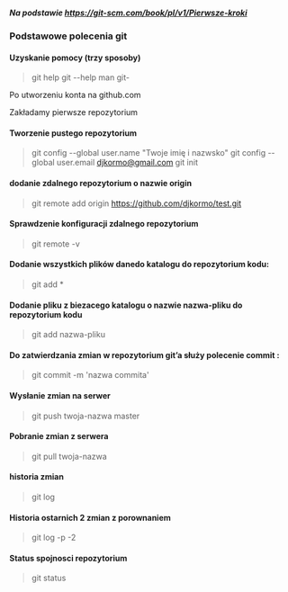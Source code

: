 ##### Na podstawie https://git-scm.com/book/pl/v1/Pierwsze-kroki

### Podstawowe polecenia git

#### Uzyskanie pomocy (trzy sposoby)

> git help <polecenie>
> git <polecenie> --help
> man git-<polecenie>


Po utworzeniu konta na github.com

Zakładamy pierwsze repozytorium

#### Tworzenie pustego repozytorium


> git config --global user.name "Twoje imię i nazwsko"
> git config --global user.email djkormo@gmail.com
> git init

#### dodanie zdalnego repozytorium  o nazwie origin 

> git remote add origin  https://github.com/djkormo/test.git


#### Sprawdzenie konfiguracji zdalnego repozytorium 

>git remote -v


#### Dodanie wszystkich plików danedo katalogu do repozytorium kodu:

> git add *

#### Dodanie pliku z biezacego katalogu o nazwie nazwa-pliku do repozytorium kodu


> git add nazwa-pliku


#### Do zatwierdzania zmian w repozytorium git’a służy polecenie commit :

>  git commit -m 'nazwa commita'


#### Wysłanie zmian na serwer

> git push twoja-nazwa master

#### Pobranie zmian z serwera

> git pull twoja-nazwa

#### historia zmian

> git log

#### Historia  ostarnich 2 zmian z porownaniem

> git log -p -2


#### Status spojnosci repozytorium

> git status





